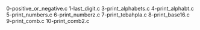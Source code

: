 
 0-positive_or_negative.c
 1-last_digit.c
 3-print_alphabets.c
 4-print_alphabt.c
 5-print_numbers.c
 6-print_numberz.c
 7-print_tebahpla.c
 8-print_base16.c
 9-print_comb.c
 10-print_comb2.c

